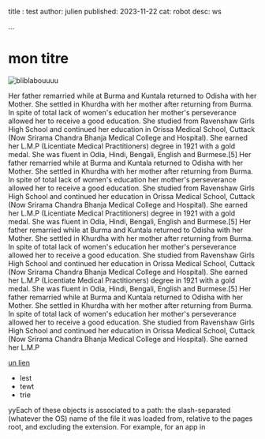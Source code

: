 title : test
author: julien
published: 2023-11-22
cat: robot
desc: ws

...




# mon titre 


![bliblabouuuu](https://cdn3.photoblogstop.com/wp-content/uploads/2012/07/Sierra_HDR_DFX8048_2280x819_Q40_wm_mini-1726x819__-1140x541.jpg)

Her father remarried while at Burma and Kuntala returned to Odisha with her Mother. She settled in Khurdha with her mother after returning from Burma. In spite of total lack of women's education her mother's perseverance allowed her to receive a good education. She studied from Ravenshaw Girls High School and continued her education in Orissa Medical School, Cuttack (Now Srirama Chandra Bhanja Medical College and Hospital). She earned her L.M.P (Licentiate Medical Practitioners) degree in 1921 with a gold medal. She was fluent in Odia, Hindi, Bengali, English and Burmese.[5] Her father remarried while at Burma and Kuntala returned to Odisha with her Mother. She settled in Khurdha with her mother after returning from Burma. In spite of total lack of women's education her mother's perseverance allowed her to receive a good education. She studied from Ravenshaw Girls High School and continued her education in Orissa Medical School, Cuttack (Now Srirama Chandra Bhanja Medical College and Hospital). She earned her L.M.P (Licentiate Medical Practitioners) degree in 1921 with a gold medal. She was fluent in Odia, Hindi, Bengali, English and Burmese.[5] Her father remarried while at Burma and Kuntala returned to Odisha with her Mother. She settled in Khurdha with her mother after returning from Burma. In spite of total lack of women's education her mother's perseverance allowed her to receive a good education. She studied from Ravenshaw Girls High School and continued her education in Orissa Medical School, Cuttack (Now Srirama Chandra Bhanja Medical College and Hospital). She earned her L.M.P (Licentiate Medical Practitioners) degree in 1921 with a gold medal. She was fluent in Odia, Hindi, Bengali, English and Burmese.[5] Her father remarried while at Burma and Kuntala returned to Odisha with her Mother. She settled in Khurdha with her mother after returning from Burma. In spite of total lack of women's education her mother's perseverance allowed her to receive a good education. She studied from Ravenshaw Girls High School and continued her education in Orissa Medical School, Cuttack (Now Srirama Chandra Bhanja Medical College and Hospital). She earned her L.M.P


[un lien](https://google.com)

- lest
- tewt
- trie



yyEach of these objects is associated to a path: the slash-separated (whatever the OS) name of the file it was loaded from, relative to the pages root, and excluding the extension. For example, for an app in 
